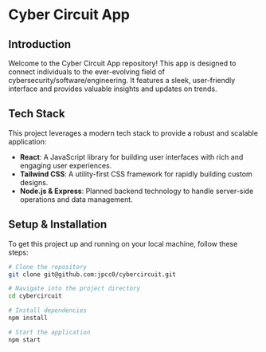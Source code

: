 # Cyber Circuit App

## Introduction

Welcome to the Cyber Circuit App repository! This app is designed to connect individuals to the ever-evolving field of cybersecurity/software/engineering. It features a sleek, user-friendly interface and provides valuable insights and updates on trends.

## Tech Stack

This project leverages a modern tech stack to provide a robust and scalable application:

- **React**: A JavaScript library for building user interfaces with rich and engaging user experiences.
- **Tailwind CSS**: A utility-first CSS framework for rapidly building custom designs.
- **Node.js & Express**: Planned backend technology to handle server-side operations and data management.

## Setup & Installation

To get this project up and running on your local machine, follow these steps:

```bash
# Clone the repository
git clone git@github.com:jpcc0/cybercircuit.git

# Navigate into the project directory
cd cybercircuit

# Install dependencies
npm install

# Start the application
npm start
